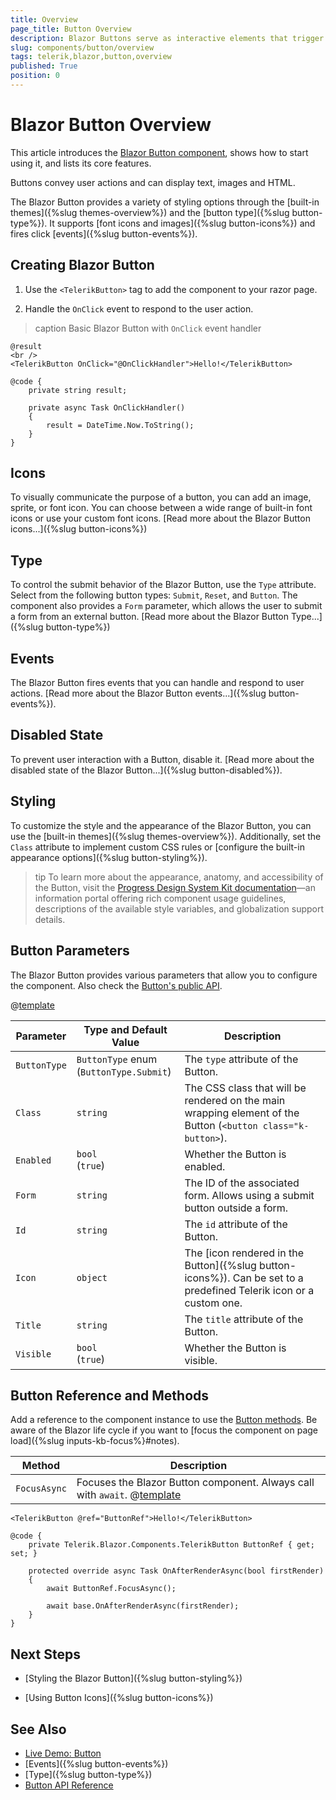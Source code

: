 ```yaml
---
title: Overview
page_title: Button Overview
description: Blazor Buttons serve as interactive elements that trigger actions in web apps when clicked and allow for user engagement.
slug: components/button/overview
tags: telerik,blazor,button,overview
published: True
position: 0
---
```


# Blazor Button Overview

This article introduces the <a href="https://www.telerik.com/blazor-ui/buttons" target="_blank">Blazor Button component</a>, shows how to start using it, and lists its core features.

Buttons convey user actions and can display text, images and HTML.

The Blazor Button provides a variety of styling options through the [built-in themes]({%slug themes-overview%}) and the [button type]({%slug button-type%}). It supports [font icons and images]({%slug button-icons%}) and fires click [events]({%slug button-events%}).

## Creating Blazor Button

1. Use the `<TelerikButton>` tag to add the component to your razor page.

1. Handle the `OnClick` event to respond to the user action.

>caption Basic Blazor Button with `OnClick` event handler

````CSHTML
@result
<br />
<TelerikButton OnClick="@OnClickHandler">Hello!</TelerikButton>

@code {
    private string result;

    private async Task OnClickHandler()
    {
        result = DateTime.Now.ToString();
    }
}
````

## Icons

To visually communicate the purpose of a button, you can add an image, sprite, or font icon. You can choose between a wide range of built-in font icons or use your custom font icons. [Read more about the Blazor Button icons...]({%slug button-icons%})

## Type

To control the submit behavior of the Blazor Button, use the `Type` attribute. Select from the following button types: `Submit`, `Reset`, and `Button`. The component also provides a `Form` parameter, which allows the user to submit a form from an external button. [Read more about the Blazor Button Type...]({%slug button-type%})

## Events

The Blazor Button fires events that you can handle and respond to user actions. [Read more about the Blazor Button events...]({%slug button-events%}).

## Disabled State

To prevent user interaction with a Button, disable it. [Read more about the disabled state of the Blazor Button...]({%slug button-disabled%}).

## Styling

To customize the style and the appearance of the Blazor Button, you can use the [built-in themes]({%slug themes-overview%}). Additionally, set the `Class` attribute to implement custom CSS rules or [configure the built-in appearance options]({%slug button-styling%}).

>tip To learn more about the appearance, anatomy, and accessibility of the Button, visit the [Progress Design System Kit documentation](https://www.telerik.com/design-system/docs/components/button/)—an information portal offering rich component usage guidelines, descriptions of the available style variables, and globalization support details.

## Button Parameters

The Blazor Button provides various parameters that allow you to configure the component. Also check the [Button's public API](/blazor-ui/api/Telerik.Blazor.Components.TelerikButton).

@[template](/_contentTemplates/common/parameters-table-styles.md#table-layout)

| Parameter | Type and Default Value | Description |
|----------|----------|----------|
| `ButtonType` | `ButtonType` enum <br/> (`ButtonType.Submit`)  | The `type` attribute of the Button. |
|`Class` | `string` | The CSS class that will be rendered on the main wrapping element of the Button (`<button class="k-button>`). |
| `Enabled` | `bool` <br/> (`true`) | Whether the Button is enabled. |
| `Form` | `string` | The ID of the associated form. Allows using a submit button outside a form. |
| `Id` | `string` | The `id` attribute of the Button. |
| `Icon` | `object` | The [icon rendered in the Button]({%slug button-icons%}). Can be set to a predefined Telerik icon or a custom one. | 
| `Title` | `string` | The `title` attribute of the Button. |
| `Visible` | `bool` <br/> (`true`) | Whether the Button is visible. |

## Button Reference and Methods

Add a reference to the component instance to use the [Button methods](/blazor-ui/api/Telerik.Blazor.Components.TelerikButton). Be aware of the Blazor life cycle if you want to [focus the component on page load]({%slug inputs-kb-focus%}#notes).

| Method | Description |
| --- | --- |
| `FocusAsync` | Focuses the Blazor Button component. Always call with `await`. @[template](/_contentTemplates/common/inputs.md#focus-kb) |

````CSHTML
<TelerikButton @ref="ButtonRef">Hello!</TelerikButton>

@code {
    private Telerik.Blazor.Components.TelerikButton ButtonRef { get; set; }

    protected override async Task OnAfterRenderAsync(bool firstRender)
    {
        await ButtonRef.FocusAsync();

        await base.OnAfterRenderAsync(firstRender);
    }
}
````

## Next Steps

* [Styling the Blazor Button]({%slug button-styling%})

* [Using Button Icons]({%slug button-icons%})


## See Also

* [Live Demo: Button](https://demos.telerik.com/blazor-ui/button/index)
* [Events]({%slug button-events%})
* [Type]({%slug button-type%})
* [Button API Reference](/blazor-ui/api/Telerik.Blazor.Components.TelerikButton)
